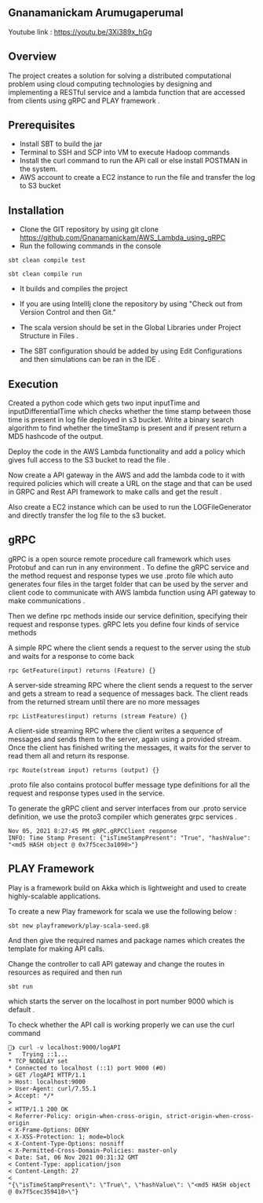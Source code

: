 ## Gnanamanickam Arumugaperumal

Youtube link : https://youtu.be/3Xi389x_hGg

## Overview

The project creates a solution for solving a distributed computational problem using cloud computing technologies by designing and implementing a RESTful service and a lambda function that are accessed from clients using gRPC and PLAY framework .

## Prerequisites

* Install SBT to build the jar
* Terminal to SSH and SCP into VM to execute Hadoop commands
* Install the curl command to run the APi call or else install POSTMAN in the system.
* AWS account to create a EC2 instance to run the file and transfer the log to S3 bucket

## Installation

* Clone the GIT repository by using git clone https://github.com/Gnanamanickam/AWS_Lambda_using_gRPC
* Run the following commands in the console

```
sbt clean compile test
```
```
sbt clean compile run
```
* It builds and compiles the project
* If you are using IntellIj clone the repository by using "Check out from Version Control and then Git."

* The scala version should be set in the Global Libraries under Project Structure in Files .
* The SBT configuration should be added by using Edit Configurations and then simulations can be ran in the IDE .

## Execution

Created a python code which gets two input inputTime and inputDifferentialTime which checks whether the time stamp between those time is present in log file deployed in s3 bucket.
Write a binary search algorithm to find whether the timeStamp is present and if present return a MD5 hashcode of the output.


Deploy the code in the AWS Lambda functionality and add a policy which gives full access to the S3 bucket to read the file .

Now create a API gateway in the AWS and add the lambda code to it with required policies which will create a URL on the stage and that can be used in GRPC and Rest API framework to make calls and get the result .

Also create a EC2 instance which can be used to run the LOGFileGenerator and directly transfer the log file to the s3 bucket.

## gRPC

gRPC is a open source remote procedure call framework which uses Protobuf and can run in any environment .
To define the gRPC service and the method request and response types we use .proto file which auto generates four files in the target folder that can be used by the server and client code to communicate with AWS lambda function using API gateway to make communications .

Then we define rpc methods inside our service definition, specifying their request and response types. gRPC lets you define four kinds of service methods

A simple RPC where the client sends a request to the server using the stub and waits for a response to come back
```
rpc GetFeature(input) returns (Feature) {}
```
A server-side streaming RPC where the client sends a request to the server and gets a stream to read a sequence of messages back. The client reads from the returned stream until there are no more messages
```
rpc ListFeatures(input) returns (stream Feature) {}
```
A client-side streaming RPC where the client writes a sequence of messages and sends them to the server, again using a provided stream. Once the client has finished writing the messages, it waits for the server to read them all and return its response.
```
rpc Route(stream input) returns (output) {}
```
.proto file also contains protocol buffer message type definitions for all the request and response types used in the service.

To generate the gRPC client and server interfaces from our .proto service definition, we use the proto3 compiler which generates grpc services .
```
Nov 05, 2021 8:27:45 PM gRPC.gRPCClient response
INFO: Time Stamp Present: {"isTimeStampPresent": "True", "hashValue": "<md5 HASH object @ 0x7f5cec3a1090>"}
```


## PLAY Framework

Play is a framework build on Akka which is lightweight and used to create highly-scalable applications. 

To create a new Play framework for scala we use the following below :
```
sbt new playframework/play-scala-seed.g8
```

And then give the required names and package names which creates the template for making API calls.

Change the controller to call API gateway and change the routes in resources as required and then run
```
sbt run
```

which starts the server on the localhost in port number 9000 which is default .

To check whether the API call is working properly we can use the curl command

```
🚀❯ curl -v localhost:9000/logAPI
*   Trying ::1...
* TCP_NODELAY set
* Connected to localhost (::1) port 9000 (#0)
> GET /logAPI HTTP/1.1
> Host: localhost:9000
> User-Agent: curl/7.55.1
> Accept: */*
>
< HTTP/1.1 200 OK
< Referrer-Policy: origin-when-cross-origin, strict-origin-when-cross-origin
< X-Frame-Options: DENY
< X-XSS-Protection: 1; mode=block
< X-Content-Type-Options: nosniff
< X-Permitted-Cross-Domain-Policies: master-only
< Date: Sat, 06 Nov 2021 00:31:32 GMT
< Content-Type: application/json
< Content-Length: 27
<
"{\"isTimeStampPresent\": \"True\", \"hashValue\": \"<md5 HASH object @ 0x7f5cec359410>\"}
```

